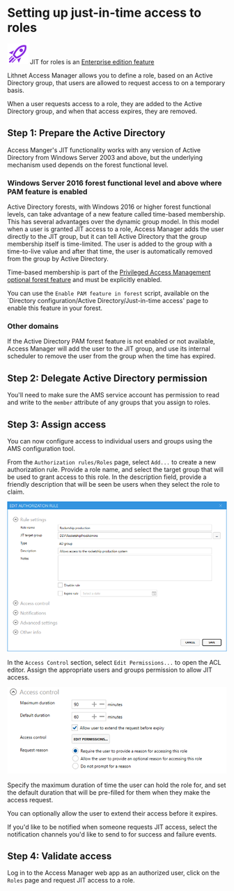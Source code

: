 # Setting up just-in-time access to roles

![](../../../images/badge-enterprise-edition-rocket.svg) JIT for roles is an [Enterprise edition feature](../../access-manager-editions.md)

Lithnet Access Manager allows you to define a role, based on an Active Directory group, that users are allowed to request access to on a temporary basis. 

When a user requests access to a role, they are added to the Active Directory group, and when that access expires, they are removed.

## Step 1: Prepare the Active Directory

Access Manger's JIT functionality works with any version of Active Directory from Windows Server 2003 and above, but the underlying mechanism used depends on the forest functional level.

### Windows Server 2016 forest functional level and above where PAM feature is enabled

Active Directory forests, with Windows 2016 or higher forest functional levels, can take advantage of a new feature called time-based membership. This has several advantages over the dynamic group model. In this model when a user is granted JIT access to a role, Access Manager adds the user directly to the JIT group, but it can tell Active Directory that the group membership itself is time-limited. The user is added to the group with a time-to-live value and after that time, the user is automatically removed from the group by Active Directory.

Time-based membership is part of the [Privileged Access Management optional forest feature](https://docs.microsoft.com/en-us/openspecs/windows_protocols/ms-adts/d079eee8-1bac-4b03-86e4-506a21450905) and must be explicitly enabled.

You can use the `Enable PAM feature in forest` script, available on the `Directory configuration/Active Directory/Just-in-time access' page to enable this feature in your forest.

### Other domains

If the Active Directory PAM forest feature is not enabled or not available, Access Manager will add the user to the JIT group, and use its internal scheduler to remove the user from the group when the time has expired.

## Step 2: Delegate Active Directory permission

You'll need to make sure the AMS service account has permission to read and write to the `member` attribute of any groups that you assign to roles.

## Step 3: Assign access

You can now configure access to individual users and groups using the AMS configuration tool.

From the `Authorization rules/Roles` page, select `Add...` to create a new authorization rule. Provide a role name, and select the target group that will be used to grant access to this role. In the description field, provide a friendly description that will be seen be users when they select the role to claim.

![!](../../../images/ui-page-authorization-rules-roles-edit-rule-rule-settings.png)

In the `Access Control` section, select `Edit Permissions...` to open the ACL editor. Assign the appropriate users and groups permission to allow JIT access.

![!](../../../images/ui-page-authorization-rules-roles-edit-rule-access-control.png)

Specify the maximum duration of time the user can hold the role for, and set the default duration that will be pre-filled for them when they make the access request.

You can optionally allow the user to extend their access before it expires.

If you'd like to be notified when someone requests JIT access, select the notification channels you'd like to send to for success and failure events.

## Step 4: Validate access
Log in to the Access Manager web app as an authorized user, click on the `Roles` page and request JIT access to a role. 

